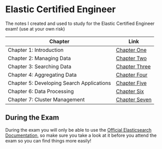 # Elastic Certified Engineer

The notes I created and used to study for the Elastic Certified Engineer exam! (use at your own risk)

| Chapter                                   | Link                                           |
| ----------------------------------------- | ---------------------------------------------- |
| Chapter 1: Introduction                   | [Chapter One](./Chapters/Chapter%20One.md)     |
| Chapter 2: Managing Data                  | [Chapter Two](./Chapters/Chapter%20Two.md)     |
| Chapter 3: Searching Data                 | [Chapter Three](./Chapters/Chapter%20Three.md) |
| Chapter 4: Aggregating Data               | [Chapter Four](./Chapters/Chapter%20Four.md)   |
| Chapter 5: Developing Search Applications | [Chapter Five](./Chapters/Chapter%20Five.md)   |
| Chapter 6: Data Processing                | [Chapter Six](./Chapters/Chapter%20Six.md)     |
| Chapter 7: Cluster Management             | [Chapter Seven](./Chapters/Chapter%20Seven.md) |

## During the Exam

During the exam you will only be able to use the [Official Elasticsearch Documentation](https://www.elastic.co/guide/en/elasticsearch/reference/7.13/index.html), so make sure you take a look at it before you attend the exam so you can find things more easily!